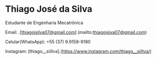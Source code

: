 # Thiago José da Silva

Estudante de Engenharia Mecatrônica

Email: .[thiagojsilva07@gmail.com].(mailto:thiagojsiva07@gmail.com)

Celular(WhatsApp): +55 (37) 9.9158-9180

Instagram: [thiago__siillva].(https://www.instagram.com/thiago__siillva/)
